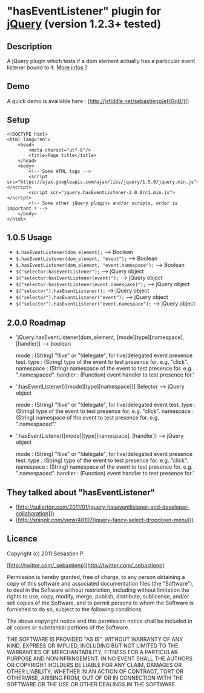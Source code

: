 "hasEventListener" plugin for [jQuery](http://jquery.com/) (version 1.2.3+ tested)
================================

Description
------------
A jQuery plugin which tests if a dom element actually has a particular event listener bound to it.
[More infos ?](https://twitter.com/#!/search/_sebastienp%20hasEventListener)

Demo
-----
A quick demo is available here : [http://jsfiddle.net/sebastienp/eHGqB/]()

Setup
------
    <!DOCTYPE html>
    <html lang="en">
        <head>
            <meta charset="utf-8"/>
            <title>Page title</title>
        </head>
        <body>
            <!-- Some HTML tags -->
            <script src="https://ajax.googleapis.com/ajax/libs/jquery/1.5.0/jquery.min.js"></script>
            <script scr="jquery.hasEventListener-2.0.0rc1.min.js"></script>
            <!-- Some other jQuery plugins and/or scripts, order is important ! -->
        </body>
    </html>

1.0.5 Usage
------------
* `$.hasEventListener(dom_element);` --> Boolean
* `$.hasEventListener(dom_element, "event");` --> Boolean
* `$.hasEventListener(dom_element, "event.namespace");` --> Boolean
* `$("selector:hasEventListener");` --> jQuery object
* `$("selector:hasEventListener(event)");` --> jQuery object
* `$("selector:hasEventListener(event.namespace)");` --> jQuery object
* `$("selector").hasEventListener();` --> jQuery object
* `$("selector").hasEventListener("event");` --> jQuery object
* `$("selector").hasEventListener("event.namespace");` --> jQuery object

2.0.0 Roadmap
--------------
* 'jQuery.hasEventListener(dom_element, [mode][type][namespace], [handler])
  --> boolean

  mode : (String) "!live" or "!delegate", for live/delegated event presence test.
  type : (String) type of the event to test presence for. e.g. "click".
  namespace : (String) namespace of the event to test presence for. e.g. ".namespaced".
  handler : (Function) event handler to test presence for.'

* ':hasEventListener[([mode][type][namespace])] Selector
  --> jQuery object

  mode : (String) "!live" or "!delegate", for live/delegated event test.
  type : (String) type of the event to test presence for. e.g. "click".
  namespace : (String) namespace of the event to test presence for. e.g. ".namespaced".'

* '.hasEventListener([mode][type][namespace], [handler])
  --> jQuery object

  mode : (String) "!live" or "!delegate", for live/delegated event presence test.
  type : (String) type of the event to test presence for. e.g. "click".
  namespace : (String) namespace of the event to test presence for. e.g. ".namespaced".
  handler : (Function) event handler to test presence for.'

They talked about "hasEventListener"
-------------------------------------
* [http://sullerton.com/2011/01/jquery-haseventlistener-and-developer-collaboration]()
* [http://snipplr.com/view/48107/jquery-fancy-select-dropdown-menu]()

Licence
--------
Copyright (c) 2011 Sebastien P.

[http://twitter.com/_sebastienp](http://twitter.com/_sebastienp)

Permission is hereby granted, free of charge, to any person obtaining a copy
of this software and associated documentation files (the "Software"), to deal
in the Software without restriction, including without limitation the rights
to use, copy, modify, merge, publish, distribute, sublicense, and/or sell
copies of the Software, and to permit persons to whom the Software is
furnished to do so, subject to the following conditions:

The above copyright notice and this permission notice shall be included in
all copies or substantial portions of the Software.

THE SOFTWARE IS PROVIDED "AS IS", WITHOUT WARRANTY OF ANY KIND, EXPRESS OR
IMPLIED, INCLUDING BUT NOT LIMITED TO THE WARRANTIES OF MERCHANTABILITY,
FITNESS FOR A PARTICULAR PURPOSE AND NONINFRINGEMENT. IN NO EVENT SHALL THE
AUTHORS OR COPYRIGHT HOLDERS BE LIABLE FOR ANY CLAIM, DAMAGES OR OTHER
LIABILITY, WHETHER IN AN ACTION OF CONTRACT, TORT OR OTHERWISE, ARISING FROM,
OUT OF OR IN CONNECTION WITH THE SOFTWARE OR THE USE OR OTHER DEALINGS IN
THE SOFTWARE.